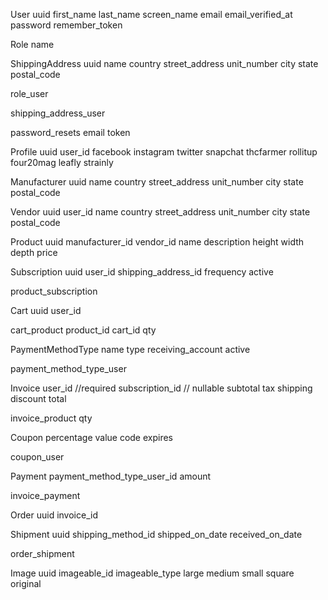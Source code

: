 User
uuid
first_name
last_name
screen_name
email
email_verified_at
password
remember_token

Role
name

ShippingAddress
uuid
name
country
street_address
unit_number
city
state
postal_code

role_user

shipping_address_user

password_resets
email
token

Profile
uuid
user_id
facebook
instagram
twitter
snapchat
thcfarmer
rollitup
four20mag
leafly
strainly

Manufacturer
uuid
name
country
street_address
unit_number
city
state
postal_code

Vendor
uuid
user_id
name
country
street_address
unit_number
city
state
postal_code

Product
uuid
manufacturer_id
vendor_id
name
description
height
width
depth
price

Subscription
uuid
user_id
shipping_address_id
frequency
active

product_subscription

Cart
uuid
user_id

cart_product
product_id
cart_id
qty

PaymentMethodType
name
type
receiving_account
active

payment_method_type_user

Invoice
user_id  //required
subscription_id // nullable
subtotal
tax
shipping
discount
total

invoice_product
qty

Coupon
percentage
value
code
expires

coupon_user

Payment
payment_method_type_user_id
amount

invoice_payment

Order
uuid
invoice_id

Shipment
uuid
shipping_method_id
shipped_on_date
received_on_date

order_shipment

Image
uuid
imageable_id
imageable_type
large
medium
small
square
original
